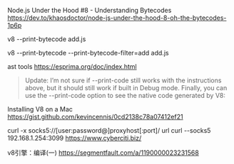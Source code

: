 Node.js Under the Hood #8 - Understanding Bytecodes
https://dev.to/khaosdoctor/node-js-under-the-hood-8-oh-the-bytecodes-1p6p

v8 --print-bytecode add.js

v8 --print-bytecode --print-bytecode-filter=add add.js

ast tools https://esprima.org/doc/index.html

> Update: I’m not sure if --print-code still works with the instructions above, but it should still work if built in Debug mode.
> Finally, you can use the --print-code option to see the native code generated by V8:

Installing V8 on a Mac
https://gist.github.com/kevincennis/0cd2138c78a07412ef21


curl -x socks5://[user:password@]proxyhost[:port]/ url
curl --socks5 192.168.1.254:3099 https://www.cyberciti.biz/

v8引擎：编译(一)
https://segmentfault.com/a/1190000023231568

